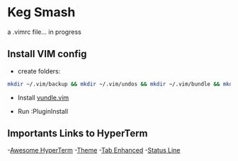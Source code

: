 # Keg Smash

a .vimrc file... in progress

## Install VIM config

- create folders:
```bash
mkdir ~/.vim/backup && mkdir ~/.vim/undos && mkdir ~/.vim/bundle && mkdir ~/.vim/swaps
```

- Install [vundle.vim](https://github.com/VundleVim/Vundle.vim)

- Run :PluginInstall

## Importants Links to HyperTerm

-[Awesome HyperTerm](https://github.com/bnb/awesome-hyper)
-[Theme](https://github.com/pddstudio/hyper-nord)
-[Tab Enhanced](https://github.com/henrikdahl/hyper-tabs-enhanced)
-[Status Line](https://github.com/henrikdahl/hyper-statusline)
